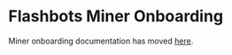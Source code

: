 # Flashbots Miner Onboarding

Miner onboarding documentation has moved [here](https://docs.flashbots.net/flashbots-core/miners/quick-start).
